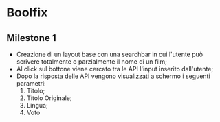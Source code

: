 # Boolfix

## Milestone 1
- Creazione di un layout base con una searchbar in cui l'utente può scrivere totalmente o parzialmente il nome di un film;
- Al click sul bottone viene cercato tra le API l'input inserito dall'utente;
- Dopo la risposta delle API vengono visualizzati a schermo i seguenti parametri: 
    1. Titolo;
    2. Titolo Originale;
    3. Lingua;
    4. Voto
